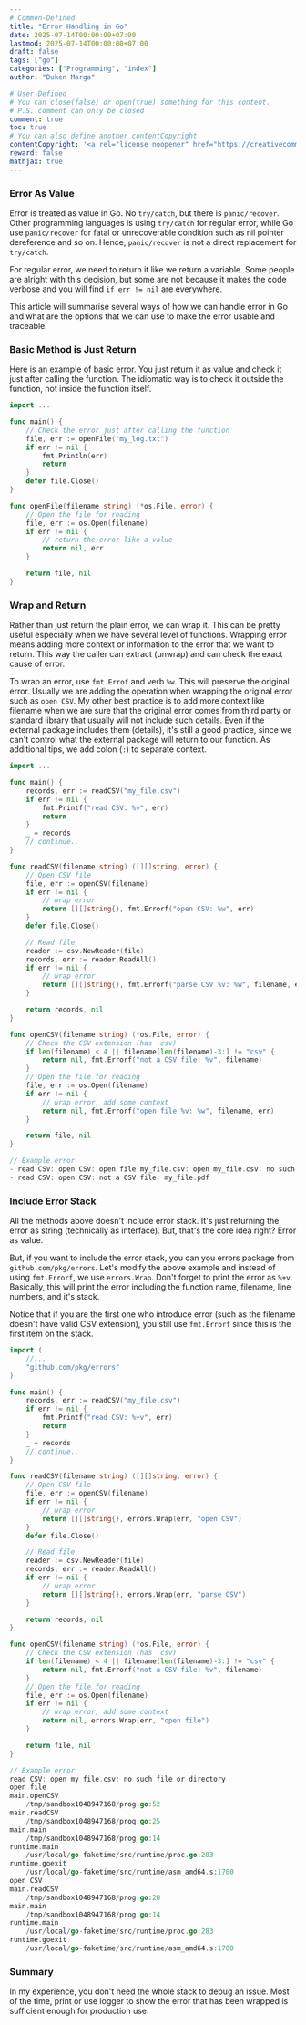 ```yaml
---
# Common-Defined
title: "Error Handling in Go"
date: 2025-07-14T00:00:00+07:00
lastmod: 2025-07-14T00:00:00+07:00
draft: false
tags: ["go"]
categories: ["Programming", "index"]
author: "Duken Marga"

# User-Defined
# You can close(false) or open(true) something for this content.
# P.S. comment can only be closed
comment: true
toc: true
# You can also define another contentCopyright
contentCopyright: '<a rel="license noopener" href="https://creativecommons.org/licenses/by-nc-nd/4.0/" target="_blank">CC BY-NC-ND 4.0</a>'
reward: false
mathjax: true
---
```


### Error As Value

Error is treated as value in Go. No `try/catch`, but there is `panic/recover`.
Other programming languages is using `try/catch` for regular error,
while Go use `panic/recover` for fatal or unrecoverable condition such 
as nil pointer dereference and so on.
Hence, `panic/recover` is not a direct replacement for `try/catch`.

For regular error, we need to return it like we return a variable.
Some people are alright with this decision, but some are not because
it makes the code verbose and you will find `if err != nil` are everywhere.

This article will summarise several ways of how we can handle error
in Go and what are the options that we can use to make the error
usable and traceable.


### Basic Method is Just Return

Here is an example of basic error. You just return it as value and
check it just after calling the function.
The idiomatic way is to check it outside the function, not inside the
function itself.

```go
import ...

func main() {
	// Check the error just after calling the function
	file, err := openFile("my_log.txt")
	if err != nil {
		fmt.Println(err)
		return
	}
	defer file.Close()
}

func openFile(filename string) (*os.File, error) {
	// Open the file for reading
	file, err := os.Open(filename)
	if err != nil {
		// return the error like a value
		return nil, err
	}

	return file, nil
}
```

### Wrap and Return

Rather than just return the plain error, we can wrap it.
This can be pretty useful especially when we have several level of functions.
Wrapping error means adding more context or information to the error
that we want to return. This way the caller can extract (unwrap) and
can check the exact cause of error.

To wrap an error, use `fmt.Errof` and verb `%w`. This will preserve
the original error. Usually we are adding the operation when wrapping the
original error such as `open CSV`. My other best practice is to add more
context like filename when we are sure that the original error comes from
third party or standard library that usually will not include such details.
Even if the external package includes them (details), it's still a good practice,
since we can't control what the external package will return to our function.
As additional tips, we add colon (`:`) to separate context.

```go
import ...

func main() {
	records, err := readCSV("my_file.csv")
	if err != nil {
		fmt.Printf("read CSV: %v", err)
		return
	}
	_ = records
	// continue..
}

func readCSV(filename string) ([][]string, error) {
	// Open CSV file
	file, err := openCSV(filename)
	if err != nil {
		// wrap error
		return [][]string{}, fmt.Errorf("open CSV: %w", err)
	}
	defer file.Close()

	// Read file
	reader := csv.NewReader(file)
	records, err := reader.ReadAll()
	if err != nil {
		// wrap error
		return [][]string{}, fmt.Errorf("parse CSV %v: %w", filename, err)
	}

	return records, nil
}

func openCSV(filename string) (*os.File, error) {
	// Check the CSV extension (has .csv)
	if len(filename) < 4 || filename[len(filename)-3:] != "csv" {
		return nil, fmt.Errorf("not a CSV file: %v", filename)
	}
	// Open the file for reading
	file, err := os.Open(filename)
	if err != nil {
		// wrap error, add some context
		return nil, fmt.Errorf("open file %v: %w", filename, err)
	}

	return file, nil
}

// Example error
- read CSV: open CSV: open file my_file.csv: open my_file.csv: no such file or directory
- read CSV: open CSV: not a CSV file: my_file.pdf
```


### Include Error Stack

All the methods above doesn't include error stack. It's just returning the
error as string (technically as interface).
But, that's the core idea right? Error as value.

But, if you want to include the error stack, you can you errors package from
`github.com/pkg/errors`. Let's modify the above example and instead of using
`fmt.Errorf`, we use `errors.Wrap`. Don't forget to print the error as `%+v`.
Basically, this will print the error including the function name, filename,
line numbers, and it's stack.

Notice that if you are the first one who introduce error (such as the filename
doesn't have valid CSV extension), you still use `fmt.Errorf` since this is
the first item on the stack.

```go
import (
	//...
	"github.com/pkg/errors"
)

func main() {
	records, err := readCSV("my_file.csv")
	if err != nil {
		fmt.Printf("read CSV: %+v", err)
		return
	}
	_ = records
	// continue..
}

func readCSV(filename string) ([][]string, error) {
	// Open CSV file
	file, err := openCSV(filename)
	if err != nil {
		// wrap error
		return [][]string{}, errors.Wrap(err, "open CSV")
	}
	defer file.Close()

	// Read file
	reader := csv.NewReader(file)
	records, err := reader.ReadAll()
	if err != nil {
		// wrap error
		return [][]string{}, errors.Wrap(err, "parse CSV")
	}

	return records, nil
}

func openCSV(filename string) (*os.File, error) {
	// Check the CSV extension (has .csv)
	if len(filename) < 4 || filename[len(filename)-3:] != "csv" {
		return nil, fmt.Errorf("not a CSV file: %v", filename)
	}
	// Open the file for reading
	file, err := os.Open(filename)
	if err != nil {
		// wrap error, add some context
		return nil, errors.Wrap(err, "open file")
	}

	return file, nil
}

// Example error
read CSV: open my_file.csv: no such file or directory
open file
main.openCSV
	/tmp/sandbox1048947168/prog.go:52
main.readCSV
	/tmp/sandbox1048947168/prog.go:25
main.main
	/tmp/sandbox1048947168/prog.go:14
runtime.main
	/usr/local/go-faketime/src/runtime/proc.go:283
runtime.goexit
	/usr/local/go-faketime/src/runtime/asm_amd64.s:1700
open CSV
main.readCSV
	/tmp/sandbox1048947168/prog.go:28
main.main
	/tmp/sandbox1048947168/prog.go:14
runtime.main
	/usr/local/go-faketime/src/runtime/proc.go:283
runtime.goexit
	/usr/local/go-faketime/src/runtime/asm_amd64.s:1700
```

### Summary

In my experience, you don't need the whole stack to debug an issue.
Most of the time, print or use logger to show the error that has been wrapped
is sufficient enough for production use.
